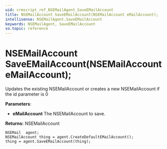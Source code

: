 ```yaml
---
uid: crmscript_ref_NSEMailAgent_SaveEMailAccount
title: NSEMailAccount SaveEMailAccount(NSEMailAccount eMailAccount);
intellisense: NSEMailAgent.SaveEMailAccount
keywords: NSEMailAgent, SaveEMailAccount
so.topic: reference
---
```


# NSEMailAccount SaveEMailAccount(NSEMailAccount eMailAccount);
	  
Updates the existing NSEMailAccount or creates a new NSEMailAccount if the id parameter is 0
	  
**Parameters**:
 - **eMailAccount** The NSEMailAccount to save.

**Returns:** NSEMailAccount

```crmscript
NSEMail  agent;
NSEMailAccount thing = agent.CreateDefaultEMailAccount();
thing = agent.SaveEMailAccount(thing);
```

